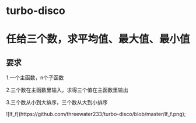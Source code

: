 # turbo-disco
<h1>任给三个数，求平均值、最大值、最小值</h1>
<h2>要求</h2>
<p>1.一个主函数，n个子函数</p>
<p>2.三个数在主函数里输入，求得三个值在主函数里输出</p>
<p>3.三个数从小到大排序，三个数从大到小排序</p>
![lf_f](https://github.com/threewater233/turbo-disco/blob/master/lf_f.png);
